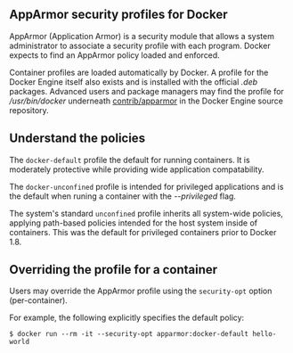AppArmor security profiles for Docker
--------------------------------------

AppArmor (Application Armor) is a security module that allows a system
administrator to associate a security profile with each program. Docker
expects to find an AppArmor policy loaded and enforced.

Container profiles are loaded automatically by Docker. A profile
for the Docker Engine itself also exists and is installed
with the official *.deb* packages. Advanced users and package
managers may find the profile for */usr/bin/docker* underneath
[contrib/apparmor](https://github.com/docker/docker/tree/master/contrib/apparmor)
in the Docker Engine source repository.


Understand the policies
------------------------

The `docker-default` profile the default for running
containers. It is moderately protective while
providing wide application compatability.

The `docker-unconfined` profile is intended for
privileged applications and is the default when runing
a container with the *--privileged* flag.

The system's standard `unconfined` profile inherits all
system-wide policies, applying path-based policies
intended for the host system inside of containers.
This was the default for privileged containers
prior to Docker 1.8.


Overriding the profile for a container
---------------------------------------

Users may override the AppArmor profile using the
`security-opt` option (per-container).

For example, the following explicitly specifies the default policy:

```
$ docker run --rm -it --security-opt apparmor:docker-default hello-world
```

